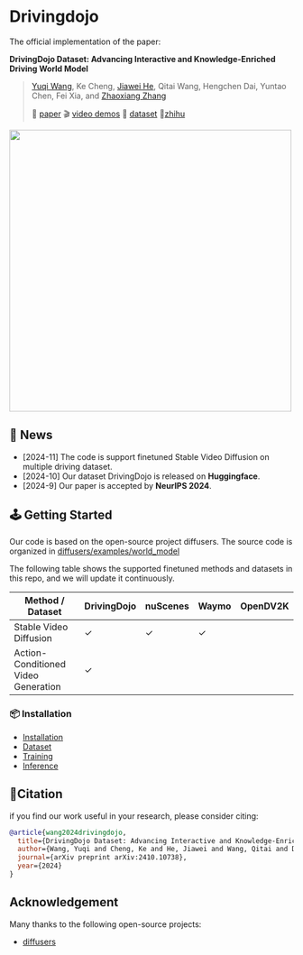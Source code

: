 # Drivingdojo

The official implementation of the paper:

**DrivingDojo Dataset: Advancing Interactive and Knowledge-Enriched Driving World Model**
> [Yuqi Wang](https://robertwyq.github.io/), Ke Cheng, [Jiawei He](https://jiaweihe.com/), Qitai Wang, Hengchen Dai, Yuntao Chen, Fei Xia, and [Zhaoxiang Zhang](https://zhaoxiangzhang.net/)
>
> 📑 [paper](https://arxiv.org/abs/2410.10738) 🎬 [video demos](https://drivingdojo.github.io/) 📖 [dataset](https://huggingface.co/datasets/Yuqi1997/DrivingDojo) 📢[zhihu](https://zhuanlan.zhihu.com/p/1551246719)

<div id="top" align="center">
<p align="left">
<image src="assets/dojo2.gif" width="500px" >
</p>
</div>

## 🚀 News
- [2024-11] The code is support finetuned Stable Video Diffusion on multiple driving dataset.
- [2024-10] Our dataset DrivingDojo is released on **Huggingface**.
- [2024-9] Our paper is accepted by **NeurIPS 2024**.


## 🕹️ Getting Started
Our code is based on the open-source project diffusers. The source code is organized in [diffusers/examples/world_model](diffusers/examples/world_model)

The following table shows the supported finetuned methods and datasets in this repo, and we will update it continuously.

| Method / Dataset      | DrivingDojo | nuScenes | Waymo | OpenDV2K |
|-----------------------|-------|------------|------|-------------|
| Stable Video Diffusion  |   ✓   |      ✓     |   ✓    |            |
| Action-Conditioned Video Generation |   ✓   |           |       |            |


### 📦 Installation
- [Installation](docs/INSTALL.md)
- [Dataset](docs/DATASET.md)
- [Training](docs/TRAINING.md)
- [Inference](docs/INFERENCE.md)

## 🌟Citation
if you find our work useful in your research, please consider citing:
```bibtex
@article{wang2024drivingdojo,
  title={DrivingDojo Dataset: Advancing Interactive and Knowledge-Enriched Driving World Model},
  author={Wang, Yuqi and Cheng, Ke and He, Jiawei and Wang, Qitai and Dai, Hengchen and Chen, Yuntao and Xia, Fei and Zhang, Zhaoxiang},
  journal={arXiv preprint arXiv:2410.10738},
  year={2024}
}
```

## Acknowledgement 
Many thanks to the following open-source projects:
* [diffusers](https://github.com/huggingface/diffusers)